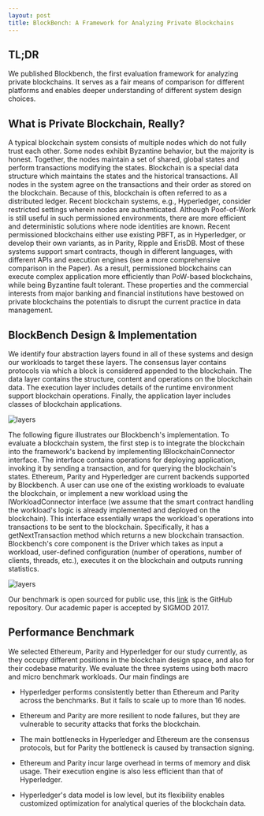```yaml
---
layout: post
title: BlockBench: A Framework for Analyzing Private Blockchains
---
```


## TL;DR

We published Blockbench, the first evaluation framework for analyzing private blockchains. It serves as a fair means of comparison for different platforms and enables deeper understanding of different system design choices.

## What is Private Blockchain, Really?

A typical blockchain system consists of multiple nodes which do not fully trust each other. Some nodes exhibit Byzantine behavior, but the majority is honest. Together, the nodes maintain a set of shared, global states and perform transactions modifying the states. Blockchain is a special data structure which maintains the states and the historical transactions. All nodes in the system agree on the transactions and their order as stored on the blockchain. Because of this, blockchain is often referred to as a distributed ledger. Recent blockchain systems, e.g., Hyperledger, consider restricted settings wherein nodes are authenticated. Although Poof-of-Work is still useful in such permissioned environments, there are more efficient and deterministic solutions where node identities are known. Recent permissioned blockchains either use existing PBFT, as in Hyperledger, or develop their own variants, as in Parity, Ripple and ErisDB. Most of these systems support smart contracts, though in different languages, with different APIs and execution engines (see a more comprehensive comparison in the Paper). As a result, permissioned blockchains can execute complex application more efficiently than PoW-based blockchains, while being Byzantine fault tolerant. These properties and the commercial interests from major banking and financial institutions have bestowed on private blockchains the potentials to disrupt the current practice in data management.

## BlockBench Design & Implementation

We identify four abstraction layers found in all of these systems and design our workloads to target these layers. The consensus layer contains protocols via which a block is considered appended to the blockchain. The data layer contains the structure, content and operations on the blockchain data. The execution layer includes details of the runtime environment support blockchain operations. Finally, the application layer includes classes of blockchain applications.

![layers](http://vivaladb.com/images/blockchain_layer.png "Layers in a typical blockchain software stack.")

The following figure illustrates our Blockbench's implementation. To evaluate a blockchain system, the first step is to integrate the blockchain into the framework's backend by implementing IBlockchainConnector interface. The interface contains operations for deploying application, invoking it by sending a transaction, and for querying the blockchain's states. Ethereum, Parity and Hyperledger are current backends supported by Blockbench. A user can use one of the existing workloads to evaluate the blockchain, or implement a new workload using the IWorkloadConnector interface (we assume that the smart contract handling the workload's logic is already implemented and deployed on the blockchain). This interface essentially wraps the workload's operations into transactions to be sent to the blockchain. Specifically, it has a getNextTransaction method which returns a new blockchain transaction. Blockbench's core component is the Driver which takes as input a workload, user-defined configuration (number of operations, number of clients, threads, etc.), executes it on the blockchain and outputs running statistics.

![layers](http://vivaladb.com/images/blockbench.png "BlockBench software stack.")

Our benchmark is open sourced for public use, this [link](https://github.com/ooibc88/blockbench) is the GitHub repository. Our academic paper is accepted by SIGMOD 2017.

## Performance Benchmark

We selected Ethereum, Parity and Hyperledger for our study currently, as they occupy different positions in the blockchain design space, and also for their codebase maturity. We evaluate the three systems using both macro and micro benchmark workloads. Our main findings are

* Hyperledger performs consistently better than Ethereum and Parity across the benchmarks. But it fails to scale up to more than 16 nodes.

* Ethereum and Parity are more resilient to node failures, but they are vulnerable to security attacks that forks the blockchain.

* The main bottlenecks in Hyperledger and Ethereum are the consensus protocols, but for Parity the bottleneck is caused by transaction signing.

* Ethereum and Parity incur large overhead in terms of memory and disk usage. Their execution engine is also less efficient than that of Hyperledger.

* Hyperledger's data model is low level, but its flexibility enables customized optimization for analytical queries of the blockchain data.


